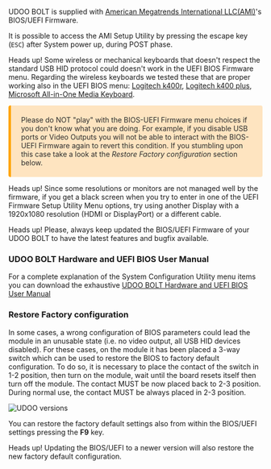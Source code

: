 UDOO BOLT is supplied with [American Megatrends International LLC(AMI)](https://ami.com/en/products/)'s BIOS/UEFI Firmware.

It is possible to access the AMI Setup Utility by pressing the escape key (`ESC`) after System power up, during POST phase.

<span class="label label-warning">Heads up!</span> Some wireless or mechanical keyboards that doesn't respect the standard USB HID protocol could doesn't work in the UEFI BIOS Firmware menu. Regarding the wireless keyboards we tested these that are proper working also in the UEFI BIOS menu: [Logitech k400r](http://www.logitech.com/en-us/product/wireless-touch-keyboard-k400r), [Logitech k400 plus](http://www.logitech.com/product/wireless-touch-keyboard-k400-plus), [Microsoft All-in-One Media Keyboard](https://www.microsoft.com/accessories/products/keyboards/all-in-one-media-keyboard/n9z-00013).

<p style="background-color: rgba(255, 170, 50, 0.3);padding: 20px;border-left: 5px solid orange; border-radius: 4px; color:rgb(45, 45, 45);">
Please do NOT "play" with the BIOS-UEFI Firmware menu choices if you don't know what you are doing. For example, if you disable USB ports or Video Outputs you will not be able to interact with the BIOS-UEFI Firmware again to revert this condition. If you stumbling upon this case take a look at the <i>Restore Factory configuration</i> section below.
</p>

<span class="label label-warning">Heads up!</span> Since some resolutions or monitors are not managed well by the firmware, if you get a black screen when you try to enter in one of the UEFI Firmware Setup Utility Menu options, try using another Display with a 1920x1080 resolution (HDMI or DisplayPort) or a different cable.  

<span class="label label-warning">Heads up!</span>  Please, always keep updated the BIOS/UEFI Firmware of your UDOO BOLT to have the latest features and bugfix available.  

### UDOO BOLT Hardware and UEFI BIOS User Manual

For a complete explanation of the System Configuration Utility menu items you can download the exhaustive [UDOO BOLT Hardware and UEFI BIOS User Manual](https://udoo.org/download/files/UDOO_BOLT/Doc/UDOO_BOLT_MANUAL.pdf)

### Restore Factory configuration

In some cases, a wrong configuration of BIOS parameters could lead the module in an unusable state (i.e. no video output, all USB HID devices disabled).
For these cases, on the module it has been placed a 3-way switch which can be used to restore the BIOS to factory default configuration. To do so, it is necessary to place the contact of the switch in 1-2 position, then turn on the module, wait until the board resets itself then turn off the module. The contact MUST be now placed back to 2-3 position.
During normal use, the contact MUST be always placed in 2-3 position.

<img src="../img/bolt_uefi_restore_switch.png" alt="UDOO versions" class="img-responsive" >

You can restore the factory default settings also from within the BIOS/UEFI settings pressing the **F9** key.

<span class="label label-warning">Heads up!</span> Updating the BIOS/UEFI to a newer version will also restore the new factory default configuration.

